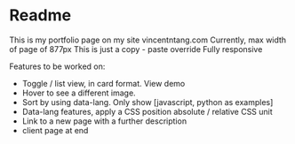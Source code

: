 # Readme

This is my portfolio page on my site vincentntang.com
Currently, max width of page of 877px
This is just a copy - paste override
Fully responsive

Features to be worked on:

- Toggle / list view, in card format. View demo
- Hover to see a different image.
- Sort by using data-lang. Only show [javascript, python as examples]
- Data-lang features, apply a CSS position absolute / relative CSS unit
- Link to a new page with a further description
- client page at end
